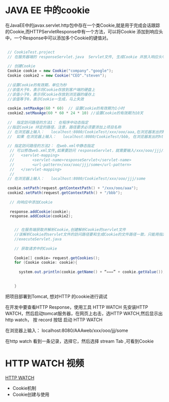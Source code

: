 # JAVA EE 中的cookie

   在JavaEE中的javax.servlet.http包中存在一个类Cookie,就是用于完成会话跟踪的Cookie,而HTTPServletResponse中有一个方法，可以将Cookie
   添加到响应头中，一个Response中可以添加多个Cookie的键值对。
 
 ```java  
    
  // CookieTest.project
  // 在服务器端的 responseServlet.java  Servlet文件, 生成Cookie 并放入响应头中
    
  // 创建Cookie
  Cookie cookie = new Cookie("company"."google");
  Cookie cookie2 = new Cookie("CEO"."steven");
   
  //设置Cookie的有效期，单位为秒
  //该值大于0，表示将Cookie存放到客户端的硬盘上
  //该值小于0，表示将Cookie存放到浏览器的缓存上
  //该值等于0，表示Cookie一生成，马上失效
  
  cookie.setMaxAge(60 * 60)  // 设置Cookie的有效期为1小时
  cookie2.setMaxAge(60 * 60 * 24 * 10) //设置Cookie的有效期为10天
  
  //  指定訪问路径的方法1： 在程序中动态指定
  //指定Cookie 绊定的路径，注意，路径要求必须要添加上项目名称
  // 在浏览器上输入：   localhost:8080/CookieTest/xxx/ooo/aaa,在浏览器发出的http中就只是包栝 cookie("company", "google")
  //  如果 在浏览器上输入：   localhost:8080/CookieTest/bbb, 在浏览器发出的http中就只是包栝 cookie2("CEO", "steven")
  
  // 指定訪问路径的方法2： 在web.xml中静态指定
   // 可以修改web.xml文件,如果要訪问 responseServlet，就需要输入/xxx/ooo/jjj/some路径
   //   <servlet-mapping>
   //        <servlet-name>responseServlet</servlet-name>
   //        <url-pattern>/xxx/ooo/jjj/some</url-pattern>
   //   </servlet-mapping>
   //
  // 在浏览器上输入：   localhost:8080/CookieTest/xxx/ooo/jjj/some
  
  cookie.setPath(request.getContextPath() + "/xxx/ooo/aaa");
  cookie2.setPath(request.getContextPath() + "/bbb");     
   
   // 向响应中添加Cookie
   
   response.addCookie(cookie);
   response.addCookie(cookie2);

 ```  

```java

    // 在服务端获取并解析Cookie,创建解析Cookie的servlet文件
    //该解析Cookie的servlet文件的訪问路径要和生成Cookie的文件路径一致，只能用指定訪问路径的方法2： 在web.xml中静态指定
    //executeServlet.java
  
    // 获取请求中的Cookie
    
    Cookie[] cookie= request.getCookies();
    for (Cookie cookie: cookie){
    
      system.out.println(cookie.getName() + “===” + cookie.getValue());
    
    
    }


```




   把项目部署到Tomcat, 想对HTTP 的cookie进行调试
      
   
   在开发中要查看HTTP Response，使用工具 HTTP WATCH
   先安装HTTP WATCH，然后启动tomcat服务器，在网页上右击，选HTTP WATCH,然后显示出http watch， 按 record 按钮 启动 HTTP WATCH
   
   在浏览器上输入：   localhost:8080/AAAweb/xxx/ooo/jjj/some
   
  在http watch 看到一条记录，选择它，然后选择 stream Tab ,可看到Cookie
   
   
   
   
   # HTTP WATCH 视频
   
   [ HTTP WATCH  ](https://www.37qiqi.com/video/c64db0605c83c5e7.html)
 
   







* Cookie机制
* Cookie创建与使用
